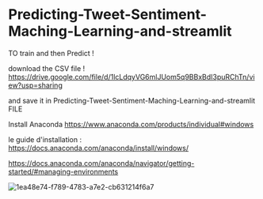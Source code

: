 # Predicting-Tweet-Sentiment-Maching-Learning-and-streamlit
TO train and then Predict !


download
the CSV file  !
https://drive.google.com/file/d/1lcLdqyVG6mlJUom5q9BBxBdI3puRChTn/view?usp=sharing 

and save it in  Predicting-Tweet-Sentiment-Maching-Learning-and-streamlit FILE

Install Anaconda 
https://www.anaconda.com/products/individual#windows

le guide d'installation : https://docs.anaconda.com/anaconda/install/windows/

https://docs.anaconda.com/anaconda/navigator/getting-started/#managing-environments

![1ea48e74-f789-4783-a7e2-cb631214f6a7](https://user-images.githubusercontent.com/76444482/142008733-40c5a78e-8dc8-4f1a-a1d8-95b5fb51de41.jpg)
